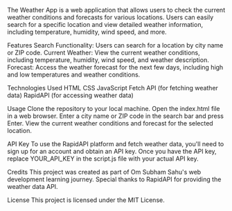 The Weather App is a web application that allows users to check the current weather conditions and forecasts for various locations. Users can easily search for a specific location and view detailed weather information, including temperature, humidity, wind speed, and more.

Features
Search Functionality: Users can search for a location by city name or ZIP code.
Current Weather: View the current weather conditions, including temperature, humidity, wind speed, and weather description.
Forecast: Access the weather forecast for the next few days, including high and low temperatures and weather conditions.

Technologies Used
HTML
CSS
JavaScript
Fetch API (for fetching weather data)
RapidAPI (for accessing weather data)

Usage
Clone the repository to your local machine.
Open the index.html file in a web browser.
Enter a city name or ZIP code in the search bar and press Enter.
View the current weather conditions and forecast for the selected location.

API Key
To use the RapidAPI platform and fetch weather data, you'll need to sign up for an account and obtain an API key. Once you have the API key, replace YOUR_API_KEY in the script.js file with your actual API key.

Credits
This project was created as part of Om Subham Sahu's web development learning journey. Special thanks to RapidAPI for providing the weather data API.

License
This project is licensed under the MIT License.
